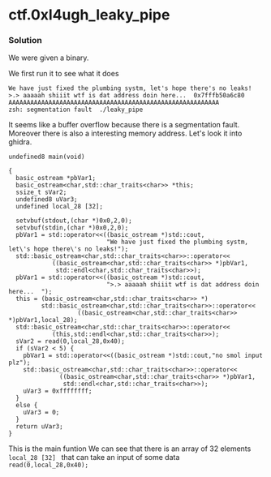 # ctf.0xl4ugh_leaky_pipe

### Solution
We were given a binary.

We first run it to see what it does
```
We have just fixed the plumbing systm, let's hope there's no leaks!
>.> aaaaah shiiit wtf is dat address doin here...  0x7fffb50a6c80
AAAAAAAAAAAAAAAAAAAAAAAAAAAAAAAAAAAAAAAAAAAAAAAAAAAAAAAAAA
zsh: segmentation fault  ./leaky_pipe
```
It seems like a buffer overflow because there is a segmentation fault. Moreover there is also a interesting memory address. Let's look it into ghidra.
```
undefined8 main(void)

{
  basic_ostream *pbVar1;
  basic_ostream<char,std::char_traits<char>> *this;
  ssize_t sVar2;
  undefined8 uVar3;
  undefined local_28 [32];
  
  setvbuf(stdout,(char *)0x0,2,0);
  setvbuf(stdin,(char *)0x0,2,0);
  pbVar1 = std::operator<<((basic_ostream *)std::cout,
                           "We have just fixed the plumbing systm, let\'s hope there\'s no leaks!");
  std::basic_ostream<char,std::char_traits<char>>::operator<<
            ((basic_ostream<char,std::char_traits<char>> *)pbVar1,
             std::endl<char,std::char_traits<char>>);
  pbVar1 = std::operator<<((basic_ostream *)std::cout,
                           ">.> aaaaah shiiit wtf is dat address doin here...  ");
  this = (basic_ostream<char,std::char_traits<char>> *)
         std::basic_ostream<char,std::char_traits<char>>::operator<<
                   ((basic_ostream<char,std::char_traits<char>> *)pbVar1,local_28);
  std::basic_ostream<char,std::char_traits<char>>::operator<<
            (this,std::endl<char,std::char_traits<char>>);
  sVar2 = read(0,local_28,0x40);
  if (sVar2 < 5) {
    pbVar1 = std::operator<<((basic_ostream *)std::cout,"no smol input plz");
    std::basic_ostream<char,std::char_traits<char>>::operator<<
              ((basic_ostream<char,std::char_traits<char>> *)pbVar1,
               std::endl<char,std::char_traits<char>>);
    uVar3 = 0xffffffff;
  }
  else {
    uVar3 = 0;
  }
  return uVar3;
}
```
This is the main funtion 
We can see that there is an array of 32 elements <code> local_28 [32] </code> that can take an input of some data <code> read(0,local_28,0x40); </code>
